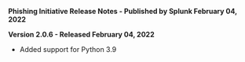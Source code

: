 **Phishing Initiative Release Notes - Published by Splunk February 04, 2022**


**Version 2.0.6 - Released February 04, 2022**

* Added support for Python 3.9